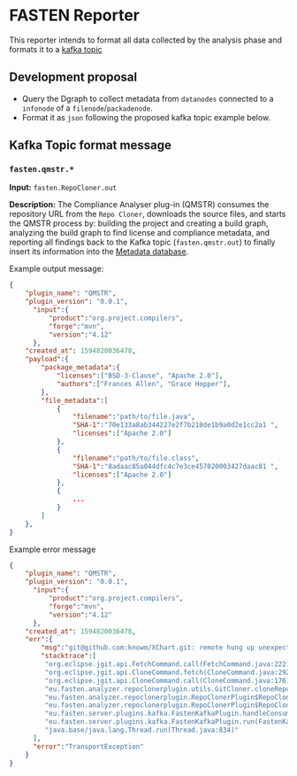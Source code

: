 # FASTEN Reporter
This reporter intends to format all data collected by the analysis phase and formats it to a [kafka topic](#kafka-topic-format-message)

## Development proposal
- Query the Dgraph to collect metadata from `datanodes` connected to a `infonode` of a `filenode`/`packadenode`.
- Format it as `json` following the proposed kafka topic example below.

## Kafka Topic format message

### `fasten.qmstr.*`

**Input:** `fasten.RepoCloner.out`

<!-- In the future the description should be something like: The Compliance Analyzer plug-in (QMSTR) consumes the repository path from the `Repo Cloner`, copy the source files to its cluster,  and starts QMSTR process by: ... -->
**Description:** The Compliance Analyser plug-in (QMSTR) consumes the repository URL from the `Repo Cloner`, downloads the source files, and starts the QMSTR process by: building the project and creating a build graph, analyzing the build graph to find license and compliance metadata, and reporting all findings back to the Kafka topic (`fasten.qmstr.out`) to finally insert its information into the [Metadata database](https://github.com/fasten-project/fasten/wiki/Metadata-Database-Schema).


Example output message:

<!-- Check with FASTEN partners about our pattern here: Should we call the plugin `qmstr` or should we call it `ComplianceAnalyzer` (just like in our java codebase)? -->
```json
{
    "plugin_name": "QMSTR", 
    "plugin_version": "0.0.1",
      "input":{
          "product":"org.project.compilers",
          "forge":"mvn",
          "version":"4.12"
      },
    "created_at": 1594820036478, 
    "payload":{
        "package_metadata":{
            "licenses":["BSD-3-Clause", "Apache 2.0"],
            "authors":["Frances Allen", "Grace Hopper"],
        },
        "file_metadata":[
            {
                "filename":"path/to/file.java",
                "SHA-1":"70e133a8ab344227e2f7b218de1b9a0d2e1cc2a1 ",
                "licenses":["Apache 2.0"]
            },
            {
                "filename":"path/to/file.class",
                "SHA-1":"8adaac85a044dfc4c7e3ce457020003427daac81 ",
                "licenses":["Apache 2.0"]
            },
            {
                ...
            }
        ]
    },
}
```
<!-- This error message example should be update with some real error message from QMSTR plugin -->
Example error message
```json
{
    "plugin_name": "QMSTR", 
    "plugin_version": "0.0.1",
      "input":{
          "product":"org.project.compilers",
          "forge":"mvn",
          "version":"4.12"
      },
    "created_at": 1594820036478, 
    "err":{
        "msg":"git@github.com:knowm/XChart.git: remote hung up unexpectedly",
        "stacktrace":[
         "org.eclipse.jgit.api.FetchCommand.call(FetchCommand.java:222)",
         "org.eclipse.jgit.api.CloneCommand.fetch(CloneCommand.java:292)",
         "org.eclipse.jgit.api.CloneCommand.call(CloneCommand.java:176)",
         "eu.fasten.analyzer.repoclonerplugin.utils.GitCloner.cloneRepo(GitCloner.java:58)",
         "eu.fasten.analyzer.repoclonerplugin.RepoClonerPlugin$RepoCloner.cloneRepo(RepoClonerPlugin.java:146)",
         "eu.fasten.analyzer.repoclonerplugin.RepoClonerPlugin$RepoCloner.consume(RepoClonerPlugin.java:126)",
         "eu.fasten.server.plugins.kafka.FastenKafkaPlugin.handleConsuming(FastenKafkaPlugin.java:153)",
         "eu.fasten.server.plugins.kafka.FastenKafkaPlugin.run(FastenKafkaPlugin.java:105)",
         "java.base/java.lang.Thread.run(Thread.java:834)"
      ],
      "error":"TransportException"
    }
}
```
